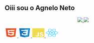 ## Oiii sou o Agnelo Neto
<div align="center">
  <a href="https://github.com/agnelofneto">
  <img height="180em" src="https://github-readme-stats.vercel.app/api?username=agnelofneto&show_icons=true&theme=dark&include_all_commits=true&count_private=true"/>
  <img height="180em" src="https://github-readme-stats.vercel.app/api/top-langs/?username=agnelofneto&layout=compact&langs_count=7&theme=dark"/>
</div>
  <div style="display: inline_block"><br>
  <img align="rigth" alt="Agnelo-HTML" height="30" width="40" src="https://raw.githubusercontent.com/devicons/devicon/master/icons/html5/html5-original.svg">
  <img align="rigth" alt="Agnelo-CSS" height="30" width="40" src="https://raw.githubusercontent.com/devicons/devicon/master/icons/css3/css3-original.svg">
  <img align="rigth" alt="Agnelo-Js" height="30" width="40" src="https://raw.githubusercontent.com/devicons/devicon/master/icons/javascript/javascript-plain.svg">
  <img align="rigth" alt="Agnelo-React" height="30" width="40" src="https://raw.githubusercontent.com/devicons/devicon/master/icons/react/react-original.svg">
</div>

